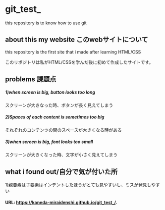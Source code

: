 # git_test_
this repository is to know how to use git

## about this my website このwebサイトについて
this repository is the first site that i made after learning HTML/CSS

このリポジトリは私がHTML/CSSを学んだ後に初めて作成したサイトです。

## problems 課題点
##### 1)when screen is big, button looks too long
 スクリーンが大きなった時、ボタンが長く見えてしまう
 
##### 2)Spaces of each content is sometimes too big
それぞれのコンテンツの間のスペースが大きくなる時がある

##### 3)when screen is big, font looks too small 
スクリーンが大きくなった時、文字が小さく見えてしまう


## what i found out/自分で気が付いた所
1)親要素は子要素はインデントしたほうがとても見やすいし、ミスが発見しやすい


#### URL: https://kaneda-miraidenshi.github.io/git_test_/.
